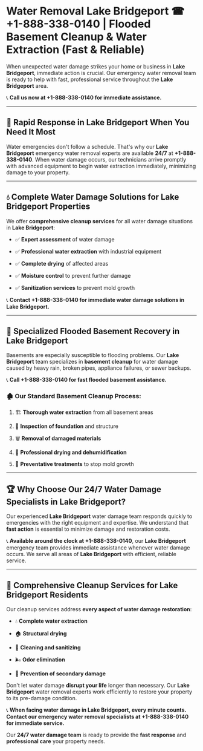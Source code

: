 # Water Removal Lake Bridgeport ☎ +1-888-338-0140 | Flooded Basement Cleanup & Water Extraction (Fast & Reliable)

When unexpected water damage strikes your home or business in **Lake Bridgeport**, immediate action is crucial. Our emergency water removal team is ready to help with fast, professional service throughout the **Lake Bridgeport** area. 

📞 **Call us now at +1-888-338-0140 for immediate assistance.**
---
## 🚀 Rapid Response in Lake Bridgeport When You Need It Most
Water emergencies don't follow a schedule. That's why our **Lake Bridgeport** emergency water removal experts are available **24/7** at **+1-888-338-0140**. When water damage occurs, our technicians arrive promptly with advanced equipment to begin water extraction immediately, minimizing damage to your property.
---
## 💧 Complete Water Damage Solutions for Lake Bridgeport Properties
We offer **comprehensive cleanup services** for all water damage situations in **Lake Bridgeport**:
- ✅ **Expert assessment** of water damage  
- ✅ **Professional water extraction** with industrial equipment  
- ✅ **Complete drying** of affected areas  
- ✅ **Moisture control** to prevent further damage  
- ✅ **Sanitization services** to prevent mold growth  
📞 **Contact +1-888-338-0140 for immediate water damage solutions in Lake Bridgeport.**
---
## 🌊 Specialized Flooded Basement Recovery in Lake Bridgeport
Basements are especially susceptible to flooding problems. Our **Lake Bridgeport** team specializes in **basement cleanup** for water damage caused by heavy rain, broken pipes, appliance failures, or sewer backups. 
📞 **Call +1-888-338-0140 for fast flooded basement assistance.**
### 🏚️ Our Standard Basement Cleanup Process:
1. 🏗️ **Thorough water extraction** from all basement areas  
2. 🔎 **Inspection of foundation** and structure  
3. 🗑️ **Removal of damaged materials**  
4. 💨 **Professional drying and dehumidification**  
5. 🚫 **Preventative treatments** to stop mold growth  
---
## 🏆 Why Choose Our 24/7 Water Damage Specialists in Lake Bridgeport?
Our experienced **Lake Bridgeport** water damage team responds quickly to emergencies with the right equipment and expertise. We understand that **fast action** is essential to minimize damage and restoration costs.
📞 **Available around the clock at +1-888-338-0140**, our **Lake Bridgeport** emergency team provides immediate assistance whenever water damage occurs. We serve all areas of **Lake Bridgeport** with efficient, reliable service.
---
## 🧹 Comprehensive Cleanup Services for Lake Bridgeport Residents
Our cleanup services address **every aspect of water damage restoration**:
- 💧 **Complete water extraction**  
- 🏠 **Structural drying**  
- 🧼 **Cleaning and sanitizing**  
- 🌬️ **Odor elimination**  
- 🚫 **Prevention of secondary damage**  
Don't let water damage **disrupt your life** longer than necessary. Our **Lake Bridgeport** water removal experts work efficiently to restore your property to its pre-damage condition.
📞 **When facing water damage in Lake Bridgeport, every minute counts. Contact our emergency water removal specialists at +1-888-338-0140 for immediate service.**
Our **24/7 water damage team** is ready to provide the **fast response** and **professional care** your property needs.

